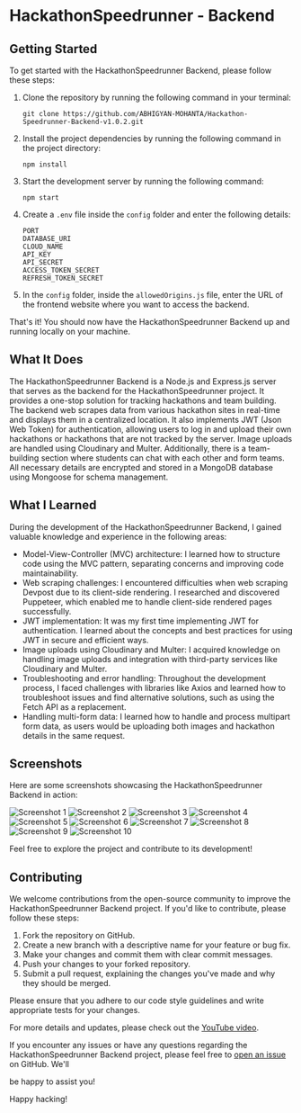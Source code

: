 # HackathonSpeedrunner - Backend

## Getting Started

To get started with the HackathonSpeedrunner Backend, please follow these steps:

1. Clone the repository by running the following command in your terminal:
   ```
   git clone https://github.com/ABHIGYAN-MOHANTA/Hackathon-Speedrunner-Backend-v1.0.2.git
   ```

2. Install the project dependencies by running the following command in the project directory:
   ```
   npm install
   ```

3. Start the development server by running the following command:
   ```
   npm start
   ```

4. Create a `.env` file inside the `config` folder and enter the following details:
   ```
   PORT
   DATABASE_URI
   CLOUD_NAME
   API_KEY
   API_SECRET
   ACCESS_TOKEN_SECRET
   REFRESH_TOKEN_SECRET
   ```

5. In the `config` folder, inside the `allowedOrigins.js` file, enter the URL of the frontend website where you want to access the backend.

That's it! You should now have the HackathonSpeedrunner Backend up and running locally on your machine.

## What It Does

The HackathonSpeedrunner Backend is a Node.js and Express.js server that serves as the backend for the HackathonSpeedrunner project. It provides a one-stop solution for tracking hackathons and team building. The backend web scrapes data from various hackathon sites in real-time and displays them in a centralized location. It also implements JWT (Json Web Token) for authentication, allowing users to log in and upload their own hackathons or hackathons that are not tracked by the server. Image uploads are handled using Cloudinary and Multer. Additionally, there is a team-building section where students can chat with each other and form teams. All necessary details are encrypted and stored in a MongoDB database using Mongoose for schema management.

## What I Learned

During the development of the HackathonSpeedrunner Backend, I gained valuable knowledge and experience in the following areas:

- Model-View-Controller (MVC) architecture: I learned how to structure code using the MVC pattern, separating concerns and improving code maintainability.
- Web scraping challenges: I encountered difficulties when web scraping Devpost due to its client-side rendering. I researched and discovered Puppeteer, which enabled me to handle client-side rendered pages successfully.
- JWT implementation: It was my first time implementing JWT for authentication. I learned about the concepts and best practices for using JWT in secure and efficient ways.
- Image uploads using Cloudinary and Multer: I acquired knowledge on handling image uploads and integration with third-party services like Cloudinary and Multer.
- Troubleshooting and error handling: Throughout the development process, I faced challenges with libraries like Axios and learned how to troubleshoot issues and find alternative solutions, such as using the Fetch API as a replacement.
- Handling multi-form data: I learned how to handle and process multipart form data, as users would be uploading both images and hackathon details in the same request.

## Screenshots

Here are some screenshots showcasing the HackathonSpeedrunner Backend in action:

![Screenshot 1](https://github.com/ABHIGYAN-MOHANTA/Hackathon-Speedrunner-Backend-v1.0.2/assets/110360901/2d7aa60a-6796-4deb-b31f-6c66654a3c11)
![Screenshot 2](https://github.com/ABHIGYAN-MOHANTA/Hackathon-Speedrunner-Backend-v1.0.2/assets/110360901/1a780c9c-0b6d-45e7-8280-a226b27f394c)
![Screenshot 3](https://github.com/ABHIGYAN-MOHANTA/Hackathon-Speedrunner-Backend-v1.0.2/assets/110360901/36bcbe13-84b2-44e7-94fb-53442aa2969c)
![Screenshot 4](https://github.com/ABHIGYAN-MOHANTA/Hackathon-Speedrunner-Backend-v1.0.2/assets/110360901/897ae292-b16e-4f55-a70d-035ffd5cfb8c)
![Screenshot 5](https://github.com/ABHIGYAN-MOHANTA/Hackathon-Speedrunner-Backend-v1.0.2/assets/110360901/dc42d70f-526b-4709-b2da-c4ce81418082)
![Screenshot 6](https://github.com/ABHIGYAN-MOHANTA/Hackathon-Speedrunner-Backend-v1.0.2/assets/110360901/08b47ada-fd54-49e1-849a-885517c45f83)
![Screenshot 7](https://github.com/ABHIGYAN-MOHANTA/Hackathon-Speedrunner-Backend-v1.0.2/assets/110360901/6683c54f-b401-4932-9c20-c8984f86c76b)
![Screenshot 8](https://github.com/ABHIGYAN-MOHANTA/Hackathon-Speedrunner-Backend-v1.0.2/assets/110360901/cbacb329-6883-4c6a-b6b4-2d4dffd19ff6)
![Screenshot 9](https://github.com/ABHIGYAN-MOHANTA/Hackathon-Speedrunner-Backend-v1.0.2/assets/110360901/b7a27ea8-5aa3-426c-b8a0-3674440e874d)
![Screenshot 10](https://github.com/ABHIGYAN-MOHANTA/Hackathon-Speedrunner-Backend-v1.0.2/assets/110360901/29117dad-ecc8-478b-a742-dde7fb48978e)

Feel free to explore the project and contribute to its development!

## Contributing

We welcome contributions from the open-source community to improve the HackathonSpeedrunner Backend project. If you'd like to contribute, please follow these steps:

1. Fork the repository on GitHub.
2. Create a new branch with a descriptive name for your feature or bug fix.
3. Make your changes and commit them with clear commit messages.
4. Push your changes to your forked repository.
5. Submit a pull request, explaining the changes you've made and why they should be merged.

Please ensure that you adhere to our code style guidelines and write appropriate tests for your changes.

For more details and updates, please check out the [YouTube video](https://www.youtube.com/watch?v=Q0Yls0L_T8g&t=28s).

If you encounter any issues or have any questions regarding the HackathonSpeedrunner Backend project, please feel free to [open an issue](https://github.com/ABHIGYAN-MOHANTA/Hackathon-Speedrunner-Backend-v1.0.2/issues) on GitHub. We'll

 be happy to assist you!

Happy hacking!
```
